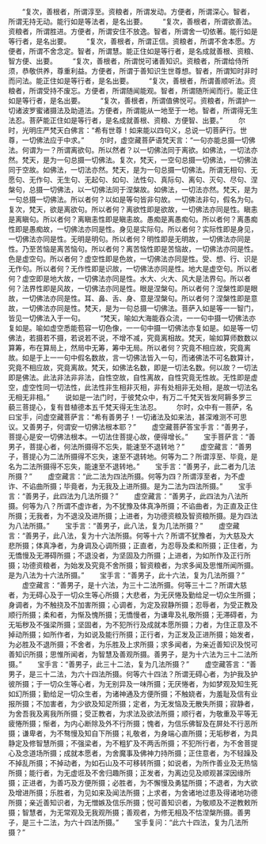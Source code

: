 <!-- { "loadSidebar": true } -->
　　“复次，善根者，所谓淳至。资粮者，所谓发动。方便者，所谓深心。智者，所谓无持无动。能行如是等法者，是名出要。
　　“复次，善根者，所谓欲善法。资粮者，所谓胜进。方便者，所谓安住不放逸。智者，所谓舍一切依著。能行如是等行者，是名出要。
　　“复次，善根者，所谓正信。资粮者，所谓不舍本愿。方便者，所谓不舍念定。智者，所谓慧。能正住如是等行者，是名成就善根、资粮、智方便、出要。
　　“复次，善根者，所谓悦可诸善知识。资粮者，所谓给侍所须，恭敬供养，尊重利益。方便者，所谓于善知识生世尊想。智者，所谓知时非时而问法。能正住如是等行者，是名出要。
　　“复次，善根者，所谓善顺听法。资粮者，所谓受持不废忘。方便者，所谓随闻能观。智者，所谓随所闻而行。能正住如是等行者，是名出要。
　　“复次，善根者，所谓值佛悦可。资粮者，所谓护一切诸波罗蜜诸摄法及助道法。方便者，所谓能从一地至于一地。智者，所谓得无生法忍。菩萨能正住如是等行者，是名成就善根、资粮、方便智、出要。”
　　尔时，光明庄严梵天白佛言：“希有世尊！如来能以四句义，总说一切菩萨行。世尊，一切佛法应于中求。”
　　尔时，虚空藏菩萨语梵天言：“一句亦能总摄一切佛法。何谓为一？所谓离欲句。所以然者？以一切佛法同于离欲。如佛法，一切法亦然。梵天，是为一句总摄一切佛法。复次，梵天，一空句总摄一切佛法，一切佛法同于空故。如佛法，一切法亦然。梵天，是为一句总摄一切佛法。所谓无相句、无愿句、无作句、无生句、无起句、如句、法性句、真际句、离句、灭句、尽句、涅槃句，总摄一切佛法，以一切佛法同于涅槃故。如佛法，一切法亦然。梵天，是为一句总摄一切佛法。所以者何？以如是等句皆非句故。一切佛法非句，假名为句。复次，梵天，欲是离欲句。所以者何？离欲性即是欲故，一切佛法亦同是性。瞋恚是离瞋句。所以者何？离瞋恚性即是瞋恚故。愚痴是离愚痴句。所以者何？离愚痴性即是愚痴故，一切佛法亦同是性。身见是实际句。所以者何？实际性即是身见，一切佛法亦同是性。无明是明句。所以者何？明性即是无明故，一切佛法亦同是性。乃至苦恼是离苦恼句。所以者何？离苦恼性即是苦恼故，一切佛法亦同是性。色是虚空句。所以者何？虚空性即是色故，一切佛法亦同是性。受、想、行、识是无作句。所以者何？无作性即是识故，一切佛法亦同是性。地大是虚空句。所以者何？虚空即是地大故，一切佛法亦同是性。水大、火大、风大是法界句。所以者何？法界性即是风故，一切佛法亦同是性。眼是涅槃句。所以者何？涅槃性即是眼故，一切佛法亦同是性。耳、鼻、舌、身、意是涅槃句。所以者何？涅槃性即是意故，一切佛法亦同是性。梵天，是为一句总摄一切佛法。菩萨入如是等一一智门，皆见一切佛法入于一句。
　　“梵天，喻如大海能吞众流，一一句中摄一切佛法亦复如是。喻如虚空悉能苞容一切色像，一一句中摄一切佛法亦复如是。如是等一切佛法，若摄若不摄，若说若不说，不增不减，究竟离相故。梵天，喻如算师数数以算筹，布在算局上，然局中无筹，筹中无局。所以者何？究竟不相应故，究竟离故。如是于上一一句中假名数故，言一切佛法皆入一句，而诸佛法不可名数算计，究竟不相应故，究竟离故。梵天，如佛法名数，即是一切法名数。何以故？一切法即是佛法。此法非法非非法，自性空故，自性离故，自性究竟无性故。无性即是虚空，虚空性同一切法性，此法性非生相非灭相，非有处相非无处相，是故一切法名无相无非相。”
　　说如是一法门时，于彼梵众中，有万二千梵天皆发阿耨多罗三藐三菩提心，复有昔植德本五千梵天得无生法忍。
　　尔时，众中有一菩萨，名曰宝手，问虚空藏菩萨言：“希有善男子！一切诸法及如来法，甚深难测不可思议。又善男子，何谓安一切佛法根本耶？”
　　虚空藏菩萨答宝手言：“善男子，菩提心是安一切佛法根本。一切法住菩提心故，便得增长。”
　　宝手菩萨言：“善男子，菩提心者，何法所摄得不忘失，能速至不退转地？”
　　虚空藏言：“善男子，菩提心为二法所摄得不忘失，速至不退转地。何等为二？所谓淳至、毕竟，是名为二法所摄得不忘失，能速至不退转地。”
　　宝手言：“善男子，此二者为几法所摄？”
　　虚空藏言：“此二法为四法所摄。何等为四？所谓淳至者，为不虚诈、不谄曲所摄；毕竟者，为无我及上进所摄。是为二法为四法所摄。”
　　宝手言：“善男子，此四法为几法所摄？”
　　虚空藏言：“善男子，此四法为八法所摄。何等为八？所谓不虚诈者，为不犹豫及体真净所摄；不谄曲者，为正直及正住所摄；无我者，为不退没及进所摄；上进者，为功德资粮及智资粮所摄。是为四法为八法所摄。”
　　宝手言：“善男子，此八法，复为几法所摄？”
　　虚空藏言：“善男子，此八法，复为十六法所摄。何等十六？所谓不犹豫者，为大慈及大悲所摄；体真净者，为身调及心调所摄；正直者，为忍辱及柔和所摄；正住者，为无憍慢及无滞碍所摄；不退没者，为坚固及力所摄；上进者，为如所作及正行所摄；功德资粮者，为始发及究竟不舍所摄；智资粮者，为求多闻及思惟所闻所摄。是为八法为十六法所摄。”
　　宝手言：“善男子，此十六法，复为几法所摄？”
　　虚空藏言：“善男子，是十六法，为三十二法所摄。何等三十二？所谓大慈者，为无碍心及于一切众生等心所摄；大悲者，为无厌惓及勤给足一切众生所摄；身调者，为不触挠及不加害所摄；心调者，为定及寂静所摄；忍辱者，为受正教及顺行所摄；柔和者，为惭及愧所摄；无憍慢者，为谦卑及礼敬所摄；无滞碍者，为无垢秽及不强梁所摄；坚固者，为不犯所行及成就本愿所摄；力者，为住正意及不掉动所摄；如所作者，为如说及能行所摄；正行者，为正发及正进所摄；始发者，为必胜及不退所摄；不舍者，为乐胜及上求所摄；求多闻者，为亲近善知识及悦可善知识所摄；思惟所闻者，为智慧及善观所摄。善男子，是为十六法为三十二法所摄。”
　　宝手言：“善男子，此三十二法，复为几法所摄？”
　　虚空藏答言：“善男子，是三十二法，为六十四法所摄。何等六十四法？所谓无碍心者，为护我及护彼所摄；于一切众生等心者，为无别异及一味所摄；无厌惓者，为如梦观及知生死如幻所摄；勤给足一切众生者，为诸神通及方便所摄；不触娆者，为羞耻及信有业报所摄；不加害者，为少欲及知足所摄；定者，为无发恼及无散失所摄；寂静者，为舍吾我及离我所所摄；受正教者，为求法及欲法所摄；顺行者，为敬重及平等无疲惓所摄；惭者，为内心断除及外不行所摄；愧者，为信乐佛智及在屏处不行恶所摄；谦卑者，为不骜慢及知自下所摄；礼敬者，为身端心直所摄；无垢秽者，为具静定及修智慧所摄；不强梁者，为不粗犷及不两舌所摄；不犯所行者，为不舍菩提心及念道场所摄；成就本愿者，为舍魔事及佛神力持所摄；正住意者，为不轻躁及不掉乱所摄；不掉动者，为如石山及不可移转所摄；如说者，为所作善业及无热恼所摄；能行者，为无虚诳及不舍归趣所摄；正发者，为离边见及顺观甚深因缘所摄；正进者，为善巧及方便所摄；必胜者，为不懈慢及勇猛所摄；不退者，为大欲及增进所摄；乐胜者，为见如来及闻法所摄；上求者，为舍诸地过患及得诸地功德所摄；亲近善知识者，为无憎嫉及信乐所摄；悦可善知识者，为敬顺及不逆教敕所摄；智慧者，为无常观及无我观所摄；善观者，为修无相及不怙涅槃所摄。善男子，是三十二法，为六十四法所摄。”
　　宝手复问：“此六十四法，复为几法所摄？”
